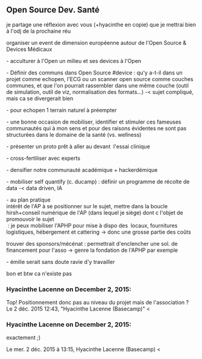 ## Open Source Dev. Santé



je partage une réflexion avec vous (+hyacinthe en copie) que je mettrai bien à
l'odj de la prochaine réu  
  
organiser un event de dimension européenne autour de l'Open Source &amp;
Devices Médicaux  
  
\- acculturer à l'Open un milieu et ses devices à l'Open  
  
\- Définir des communs dans Open Source #device : qu'y a-t-il dans un projet
comme echopen, l'ECG ou un scanner open source comme couches communes, et que
l'on pourrait rassembler dans une même couche (outil de simulation, outil de
viz, normalisation des formats...) -&lt; sujet compliqué, mais ca se
divergerait bien  
  
\- pour echopen 1 terrain naturel à préempter  
  
\- une bonne occasion de mobiliser, identifier et stimuler ces fameuses
communautés qui à mon sens et pour des raisons évidentes ne sont pas
structurées dans le domaine de la santé (vs. wellness)  
  
\- présenter un proto prêt à aller au devant  l'essai clinique  
  
\- cross-fertiliser avec experts  
  
\- densifier notre communauté académique + hackerdémique  
  
\- mobiliser self quantify (c. ducamp) : définir un programme de récolte de
data -&lt; data driven, IA  
  
\- au plan pratique  
intérêt de l'AP à se positionner sur le sujet, mettre dans la boucle
hirsh+conseil numérique de l'AP (dans lequel je siège) dont c l'objet de
promouvoir le sujet  
 : je peux mobiliser l'APHP pour mise à dispo des  locaux, fournitures
logistiques, hébergement et cattering -&gt; donc une grosse partie des coûts  
  
trouver des sponsors/mécénat : permettrait d'enclencher une sol. de
financement pour l'asso -&gt; genre la fondation de l'APHP par exemple  
  
\- émilie serait sans doute ravie d'y travailler  
  
  
  
bon et btw ca n'existe pas



### **Hyacinthe Lacenne** on December 2, 2015:



Top! Positionnement donc pas au niveau du projet mais de l'association ?  
Le 2 déc. 2015 12:43, "Hyacinthe Lacenne (Basecamp)" &lt;



### **Hyacinthe Lacenne** on December 2, 2015:



exactement ;)  
  
Le mer. 2 déc. 2015 à 13:15, Hyacinthe Lacenne (Basecamp) &lt;



